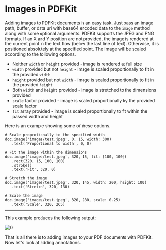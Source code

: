 # Images in PDFKit

Adding images to PDFKit documents is an easy task. Just pass an image path, buffer, or data uri with base64 encoded data to
the `image` method along with some optional arguments. PDFKit supports the
JPEG and PNG formats. If an X and Y position are not provided, the image is
rendered at the current point in the text flow (below the last line of text).
Otherwise, it is positioned absolutely at the specified point. The image will
be scaled according to the following options.

* Neither `width` or `height` provided - image is rendered at full size
* `width` provided but not `height` - image is scaled proportionally to fit in the provided `width`
* `height` provided but not `width` - image is scaled proportionally to fit in the provided `height`
* Both `width` and `height` provided - image is stretched to the dimensions provided
* `scale` factor provided - image is scaled proportionally by the provided scale factor
* `fit` array provided - image is scaled proportionally to fit within the passed width and height

Here is an example showing some of these options.

    # Scale proprotionally to the specified width
    doc.image('images/test.jpeg', 0, 15, width: 300)
       .text('Proportional to width', 0, 0)
     
    # Fit the image within the dimensions
    doc.image('images/test.jpeg', 320, 15, fit: [100, 100])
       .rect(320, 15, 100, 100)
       .stroke()
       .text('Fit', 320, 0)
      
    # Stretch the image
    doc.image('images/test.jpeg', 320, 145, width: 200, height: 100)
       .text('Stretch', 320, 130)
       
    # Scale the image
    doc.image('images/test.jpeg', 320, 280, scale: 0.25)
       .text('Scale', 320, 265)
       
* * *

This example produces the following output:

![0](images/images.png "150")

That is all there is to adding images to your PDF documents with PDFKit. Now
let's look at adding annotations.
